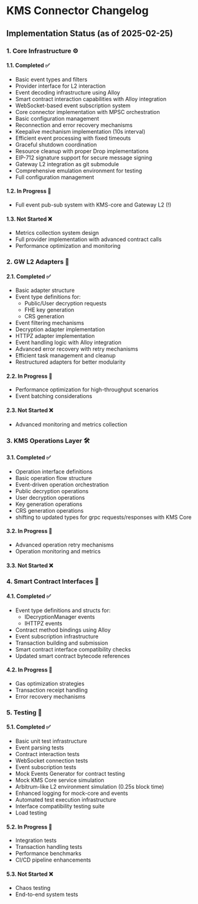 # KMS Connector Changelog

## Implementation Status (as of 2025-02-25)

### 1. Core Infrastructure ⚙️

#### 1.1. Completed ✅

- Basic event types and filters
- Provider interface for L2 interaction
- Event decoding infrastructure using Alloy
- Smart contract interaction capabilities with Alloy integration
- WebSocket-based event subscription system
- Core connector implementation with MPSC orchestration
- Basic configuration management
- Reconnection and error recovery mechanisms
- Keepalive mechanism implementation (10s interval)
- Efficient event processing with fixed timeouts
- Graceful shutdown coordination
- Resource cleanup with proper Drop implementations
- EIP-712 signature support for secure message signing
- Gateway L2 integration as git submodule
- Comprehensive emulation environment for testing
- Full configuration management

#### 1.2. In Progress 🚧

- Full event pub-sub system with KMS-core and Gateway L2 (!)

#### 1.3. Not Started ❌

- Metrics collection system design
- Full provider implementation with advanced contract calls
- Performance optimization and monitoring

### 2. GW L2 Adapters 🔄

#### 2.1. Completed ✅

- Basic adapter structure
- Event type definitions for:
  - Public/User decryption requests
  - FHE key generation
  - CRS generation
- Event filtering mechanisms
- Decryption adapter implementation
- HTTPZ adapter implementation
- Event handling logic with Alloy integration
- Advanced error recovery with retry mechanisms
- Efficient task management and cleanup
- Restructured adapters for better modularity

#### 2.2. In Progress 🚧

- Performance optimization for high-throughput scenarios
- Event batching considerations

#### 2.3. Not Started ❌

- Advanced monitoring and metrics collection

### 3. KMS Operations Layer 🛠️

#### 3.1. Completed ✅

- Operation interface definitions
- Basic operation flow structure
- Event-driven operation orchestration
- Public decryption operations
- User decryption operations
- Key generation operations
- CRS generation operations
- shifting to updated types for grpc requests/responses with KMS Core

#### 3.2. In Progress 🚧

- Advanced operation retry mechanisms
- Operation monitoring and metrics

#### 3.3. Not Started ❌

### 4. Smart Contract Interfaces 📝

#### 4.1. Completed ✅

- Event type definitions and structs for:
  - IDecryptionManager events
  - IHTTPZ events
- Contract method bindings using Alloy
- Event subscription infrastructure
- Transaction building and submission
- Smart contract interface compatibility checks
- Updated smart contract bytecode references

#### 4.2. In Progress 🚧

- Gas optimization strategies
- Transaction receipt handling
- Error recovery mechanisms

### 5. Testing 🧪

#### 5.1. Completed ✅

- Basic unit test infrastructure
- Event parsing tests
- Contract interaction tests
- WebSocket connection tests
- Event subscription tests
- Mock Events Generator for contract testing
- Mock KMS Core service simulation
- Arbitrum-like L2 environment simulation (0.25s block time)
- Enhanced logging for mock-core and events
- Automated test execution infrastructure
- Interface compatibility testing suite
- Load testing

#### 5.2. In Progress 🚧

- Integration tests
- Transaction handling tests
- Performance benchmarks
- CI/CD pipeline enhancements

#### 5.3. Not Started ❌

- Chaos testing
- End-to-end system tests
